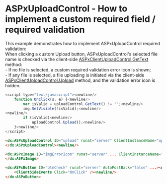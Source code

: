 # ASPxUploadControl - How to implement a custom required field / required validation


<p>This example demonstrates how to implement ASPxUploadControl required validation:<br />
When clicking a custom Upload button, ASPxUploadControl's selected file name is checked via the client-side <a href="http://documentation.devexpress.com/#AspNet/DevExpressWebASPxUploadControlScriptsASPxClientUploadControl_GetTexttopic"><u>ASPxClientUploadControl.GetText</u></a> method:<br />
- If no file is selected, a custom required validation error icon is shown;<br />
- If any file is selected, a file uploading is initiated via the client-side <a href="http://documentation.devexpress.com/#AspNet/DevExpressWebASPxUploadControlScriptsASPxClientUploadControl_Uploadtopic"><u>ASPxClientUploadControl.Upload</u></a> method, and the validation error icon is hidden.</p>

```js
<script type="text/javascript"><newline/>
    function OnClick(s, e) {<newline/>
        var isValid = uploadControl.GetText() != "";<newline/>
        img.SetVisible(!isValid);<newline/>
<newline/>
        if (isValid)<newline/>
            uploadControl.Upload();<newline/>
    }<newline/>
</script>
```

<p> </p>

```aspx
<dx:ASPxUploadControl ID="upload" runat="server" ClientInstanceName="uploadControl" ...><newline/>
</dx:ASPxUploadControl><newline/>

```



```aspx
<dx:ASPxImage ID="imgErrorIcon" runat="server" ... ClientInstanceName="img" ClientVisible="False"><newline/>
</dx:ASPxImage>
```

<p> </p>

```aspx
<dx:ASPxButton ID="btnCheck" runat="server" AutoPostBack="false" ...><newline/>
    <ClientSideEvents Click="OnClick" /><newline/>
</dx:ASPxButton>
```

<p> </p>

<br/>


